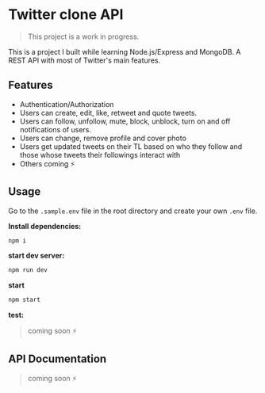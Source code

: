 # Twitter clone API

> This project is a work in progress. 

This is a project I built while learning Node.js/Express and MongoDB. A REST API with most of Twitter's main features.


## Features

- Authentication/Authorization
- Users can create, edit, like, retweet and quote tweets.
- Users can follow, unfollow, mute, block, unblock, turn on and off notifications of users.
- Users can change, remove profile and cover photo
- Users get updated tweets on their TL based on who they follow and those whose tweets their followings interact with
- Others coming ⚡

## Usage

Go to the `.sample.env` file in the root directory and create your own `.env` file.

**Install dependencies:**

```bash
npm i
```

**start dev server:** 

```bash
npm run dev
```

**start**

```bash
npm start
```

**test:**

> coming soon ⚡
<!-- ```bash
npm run test
``` -->

## API Documentation

> coming soon ⚡
<!-- add endpoints here -->
